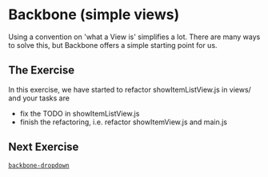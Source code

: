# Backbone (simple views)

Using a convention on 'what a View is' simplifies a lot. There are many ways to solve this, but Backbone offers a simple starting point for us.

## The Exercise

In this exercise, we have started to refactor showItemListView.js in views/ and your tasks are
  - fix the TODO in showItemListView.js
  - finish the refactoring, i.e. refactor showItemView.js and main.js

## Next Exercise

[`backbone-dropdown`](../backbone-dropdown)

